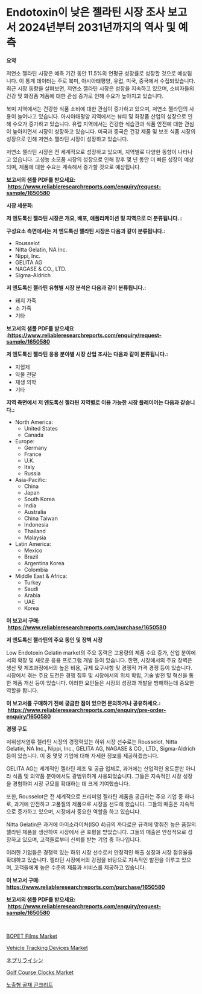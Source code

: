 <p><h1>Endotoxin이 낮은 젤라틴 시장 조사 보고서 2024년부터 2031년까지의 역사 및 예측</h1></p><p><strong>요약</strong></p>
<p><p>저연소 젤라틴 시장은 예측 기간 동안 11.5%의 연평균 성장률로 성장할 것으로 예상됩니다. 이 통계 데이터는 주로 북미, 아시아태평양, 유럽, 미국, 중국에서 수집되었습니다. 최근 시장 동향을 살펴보면, 저연소 젤라틴 시장은 성장을 지속하고 있으며, 소비자들의 건강 및 화장품 제품에 대한 관심 증가로 인해 수요가 높아지고 있습니다.</p><p>북미 지역에서는 건강한 식품 소비에 대한 관심이 증가하고 있으며, 저연소 젤라틴의 사용이 늘어나고 있습니다. 아시아태평양 지역에서는 뷰티 및 화장품 산업의 성장으로 인해 수요가 증가하고 있습니다. 유럽 지역에서는 건강한 식습관과 식품 안전에 대한 관심이 높아지면서 시장이 성장하고 있습니다. 미국과 중국은 건강 제품 및 보조 식품 시장의 성장으로 인해 저연소 젤라틴 시장이 성장하고 있습니다.</p><p>저연소 젤라틴 시장은 전 세계적으로 성장하고 있으며, 지역별로 다양한 동향이 나타나고 있습니다. 고성능 소모품 시장의 성장으로 인해 향후 몇 년 동안 더 빠른 성장이 예상되며, 제품에 대한 수요는 계속해서 증가할 것으로 예상됩니다.</p></p>
<p><strong>보고서의 샘플 PDF를 받으세요: &nbsp;<a href="https://www.reliableresearchreports.com/enquiry/request-sample/1650580">https://www.reliableresearchreports.com/enquiry/request-sample/1650580</a></strong></p>
<p><strong>시장 세분화:</strong></p>
<p><strong> 저 엔도톡신 젤라틴 시장은 개요, 배포, 애플리케이션 및 지역으로 더 분류됩니다. :</strong></p>
<p><strong>구성요소 측면에서는 저 엔도톡신 젤라틴 시장은 다음과 같이 분류됩니다.:</strong></p>
<p><ul><li>Rousselot</li><li>Nitta Gelatin, NA Inc.</li><li>Nippi, Inc.</li><li>GELITA AG</li><li>NAGASE & CO., LTD.</li><li>Sigma-Aldrich</li></ul></p>
<p><strong> 저 엔도톡신 젤라틴 유형별 시장 분석은 다음과 같이 분류됩니다.:</strong></p>
<p><ul><li>돼지 가죽</li><li>소 가죽</li><li>기타</li></ul></p>
<p><strong>보고서의 샘플 PDF를 받으세요 :<a href="https://www.reliableresearchreports.com/enquiry/request-sample/1650580">https://www.reliableresearchreports.com/enquiry/request-sample/1650580</a></strong></p>
<p><strong> 저 엔도톡신 젤라틴 응용 분야별 시장 산업 조사는 다음과 같이 분류됩니다.:</strong></p>
<p><ul><li>지혈제</li><li>약물 전달</li><li>재생 의학</li><li>기타</li></ul></p>
<p><strong>지역 측면에서 저 엔도톡신 젤라틴 지역별로 이용 가능한 시장 플레이어는 다음과 같습니다.:</strong></p>
<p><ul>
    <li>
        North America:
        <ul>
            <li>United States</li>
            <li>Canada</li>
        </ul>
    </li>
    <li>
        Europe:
        <ul>
            <li>Germany</li>
            <li>France</li>
            <li>U.K.</li>
            <li>Italy</li>
            <li>Russia</li>
        </ul>
    </li>
    <li>
        Asia-Pacific:
        <ul>
            <li>China</li>
            <li>Japan</li>
            <li>South Korea</li>
            <li>India</li>
            <li>Australia</li>
            <li>China Taiwan</li>
            <li>Indonesia</li>
            <li>Thailand</li>
            <li>Malaysia</li>
        </ul>
    </li>
    <li>
        Latin America:
        <ul>
            <li>Mexico</li>
            <li>Brazil</li>
            <li>Argentina Korea</li>
            <li>Colombia</li>
        </ul>
    </li>
    <li>
        Middle East & Africa:
        <ul>
            <li>Turkey</li>
            <li>Saudi</li>
            <li>Arabia</li>
            <li>UAE</li>
            <li>Korea</li>
        </ul>
    </li>
    </ul></p>
<p><strong>이 보고서 구매: &nbsp;<a href="https://www.reliableresearchreports.com/purchase/1650580">https://www.reliableresearchreports.com/purchase/1650580</a></strong></p>
<p><strong>저 엔도톡신 젤라틴의 주요 동인 및 장벽 시장</strong></p>
<p><p>Low Endotoxin Gelatin market의 주요 동력은 고용량의 제품 수요 증가, 산업 분야에서의 확장 및 새로운 응용 프로그램 개발 등이 있습니다. 한편, 시장에서의 주요 장벽은 생산 및 제조과정에서의 높은 비용, 규제 요구사항 및 경쟁적 가격 경쟁 등이 있습니다. 시장에서 겪는 주요 도전은 경쟁 침투 및 시장에서의 위치 확립, 기술 발전 및 혁신을 통한 제품 개선 등이 있습니다. 이러한 요인들은 시장의 성장과 개발을 방해하는데 중요한 역할을 합니다.</p></p>
<p><strong>이 보고서를 구매하기 전에 궁금한 점이 있으면 문의하거나 공유하세요.: &nbsp;<a href="https://www.reliableresearchreports.com/enquiry/pre-order-enquiry/1650580">https://www.reliableresearchreports.com/enquiry/pre-order-enquiry/1650580</a></strong></p>
<p><strong>경쟁 구도</strong></p>
<p><p>저위생저염류 젤라틴 시장의 경쟁력있는 하위 시장 선수로는 Rousselot, Nitta Gelatin, NA Inc., Nippi, Inc., GELITA AG, NAGASE & CO., LTD., Sigma-Aldrich 등이 있습니다. 이 중 몇몇 기업에 대해 자세한 정보를 제공하겠습니다.</p><p>GELITA AG는 세계적인 젤라틴 제조 및 공급 업체로, 과거에는 산업적인 용도뿐만 아니라 식품 및 의약품 분야에서도 광범위하게 사용되었습니다. 그들은 지속적인 시장 성장을 경험하여 시장 규모를 확대하는 데 크게 기여했습니다.</p><p>또한, Rousselot은 전 세계적으로 프리미엄 젤라틴 제품을 공급하는 주요 기업 중 하나로, 과거에 안전하고 고품질의 제품으로 시장을 선도해 왔습니다. 그들의 매출은 지속적으로 증가하고 있으며, 시장에서 중요한 역할을 하고 있습니다.</p><p>Nitta Gelatin은 과거에 아이소라이처(ISO 4)급의 까다로운 규격에 맞춰진 높은 품질의 젤라틴 제품을 생산하여 시장에서 큰 호평을 받았습니다. 그들의 매출은 안정적으로 성장하고 있으며, 고객들로부터 신뢰를 받는 기업 중 하나입니다.</p><p>이러한 기업들은 경쟁력 있는 하위 시장 선수로서 안정적인 매출 성장과 시장 점유율을 확대하고 있습니다. 젤라틴 시장에서의 강점을 바탕으로 지속적인 발전을 이루고 있으며, 고객들에게 높은 수준의 제품과 서비스를 제공하고 있습니다.</p></p>
<p><strong>이 보고서 구매: &nbsp; <a href="https://www.reliableresearchreports.com/purchase/1650580">https://www.reliableresearchreports.com/purchase/1650580</a></strong></p>
<p><strong>보고서의 샘플 PDF를 받으세요: &nbsp;<a href="https://www.reliableresearchreports.com/enquiry/request-sample/1650580">https://www.reliableresearchreports.com/enquiry/request-sample/1650580</a></strong><strong></strong></p>
<p>&nbsp;</p>
<p><p><a href="https://cat-emmental-94b.notion.site/Global-BOPET-Films-Market-by-Types-Applications-and-Major-Players-with-Regional-Growth-Rate-Analy-3121fd034d91492d91a785f34a38cd5b">BOPET Films Market</a></p><p><a href="https://issuu.com/reportprime-2/docs/vehicle-tracking-devices-market-size-2030.pptx">Vehicle Tracking Devices Market</a></p><p><a href="https://github.com/pepo3k/Market-Research-Report-List-1/blob/main/745969411076.md">ネプリライシン</a></p><p><a href="https://github.com/wwwkeltoum/Market-Research-Report-List-2/blob/main/golf-course-clocks-market.md">Golf Course Clocks Market</a></p><p><a href="https://medium.com/@estelwisozk1/%EB%85%B8%EC%B6%9C-%ED%98%BC%ED%95%A9-%EC%BD%98%ED%81%AC%EB%A6%AC%ED%8A%B8-%EC%8B%9C%EC%9E%A5-%EA%B7%9C%EB%AA%A8-cagr-%ED%8A%B8%EB%A0%8C%EB%93%9C-2024-2030-14b5d67d2897">노출형 골재 콘크리트</a></p></p>